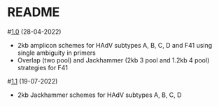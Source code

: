 # README

#[1.0](https://github.com/quick-lab/HAdV) (28-04-2022)

- 2kb amplicon schemes for HAdV subtypes A, B, C, D and F41 using single ambiguity in primers
- Overlap (two pool) and Jackhammer (2kb 3 pool and 1.2kb 4 pool) strategies for F41

#[1.1](https://github.com/quick-lab/HAdV) (19-07-2022)

- 2kb Jackhammer schemes for HAdV subtypes A, B, C, D
